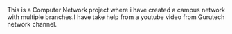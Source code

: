 This is a Computer Network project where i have created a campus network with multiple branches.I have take help from a youtube video from Gurutech network channel.
